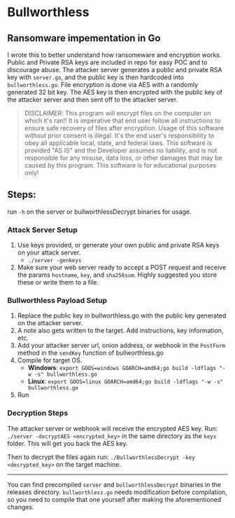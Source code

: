 ﻿# Bullworthless
 ## Ransomware impementation in Go
I wrote this to better understand how ransomeware and encryption works. Public and Private RSA keys are included in repo for easy POC and to discourage abuse. The attacker server generates a public and private RSA key with `server.go`, and the public key is then hardcoded into `bullworthless.go`.  File encryption is done via AES with a randomly generated 32 bit key. The AES key is then encrypted with the public key of the attacker server and then sent off to the attacker server.
> DISCLAIMER: This program will encrypt files on the computer on which it's ran!! It is imperative that end user follow all instructions to ensure safe recovery of files after encryption. Usage of this software without prior consent is illegal. It's the end user's responsibility to obey all applicable local, state, and federal laws. This software is provided "AS IS" and the Developer assumes no liability, and is not responsible for any misuse, data loss, or other damages that may be caused by this program. This software is for educational purposes only!

## Steps:
run `-h` on the server or bullworthlessDecrypt binaries for usage.

### Attack Server Setup
1. Use keys provided, or generate your own public and private RSA keys on your attack server.
	* `./server -genkeys`
2. Make sure your web server ready to accept a POST request and receive the params `hostname`, `key`, and `sha256sum`. Highly suggested you store these or write them to a file.

### Bullworthless Payload Setup
1. Replace the public key in bullworthless.go with the public key generated on the attacker server.
2. A note also gets written to the target. Add instructions, key information, etc.
3. Add your attacker server url, onion address, or webhook in the `PostForm` method in the `sendKey` function of bullworthless.go
4. Compile for target OS.
	* **Windows**:  `export GOOS=windows GOARCH=amd64;go build -ldflags "-w -s" bullworthless.go`
	* **Linux**:  `export GOOS=linux GOARCH=amd64;go build -ldflags "-w -s" bullworthless.go`
5. Run

### Decryption Steps
The attacker server or webhook will receive the encrypted AES key. Run: `./server -decryptAES <encrypted_key>` in the same directory as the `keys` folder.
This will get you back the AES key.

Then to decrypt the files again run: `./BullworthlessDecrypt -key <decrypted_key>` on the target machine.

---
You can find precompiled `server` and `bullworthlessDecrypt` binaries in the releases directory. `bullworthless.go` needs modification before compilation, so you need to compile that one yourself after making the aforementioned changes.


